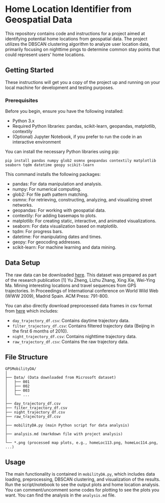 # Home Location Identifier from Geospatial Data
This repository contains code and instructions for a project aimed at identifying potential home locations from geospatial data. The project utilizes the DBSCAN clustering algorithm to analyze user location data, primarily focusing on nighttime pings to determine common stay points that could represent users' home locations.

## Getting Started
These instructions will get you a copy of the project up and running on your local machine for development and testing purposes.

### Prerequisites
Before you begin, ensure you have the following installed:

- Python 3.x
- Required Python libraries: pandas, scikit-learn, geopandas, matplotlib, contextily
- (Optional) Jupyter Notebook, if you prefer to run the code in an interactive environment

You can install the necessary Python libraries using pip:
```
pip install pandas numpy glob2 osmnx geopandas contextily matplotlib seaborn tqdm datetime geopy scikit-learn
```
This command installs the following packages:
- pandas: For data manipulation and analysis.
- numpy: For numerical computing.
- glob2: For file path pattern matching.
- osmnx: For retrieving, constructing, analyzing, and visualizing street networks.
- geopandas: For working with geospatial data.
- contextily: For adding basemaps to plots.
- matplotlib: For creating static, interactive, and animated visualizations.
- seaborn: For data visualization based on matplotlib.
- tqdm: For progress bars.
- datetime: For manipulating dates and times.
- geopy: For geocoding addresses.
- scikit-learn: For machine learning and data mining.

## Data Setup
The raw data can be downloaded [here](https://www.microsoft.com/en-us/download/details.aspx?id=52367). This dataset was prepared as part of the research publication [1] Yu Zheng, Lizhu Zhang, Xing Xie, Wei-Ying Ma. Mining interesting locations and travel sequences from GPS trajectories. In Proceedings of International conference on World Wild Web (WWW 2009), Madrid Spain. ACM Press: 791-800.

You can also directly download preprocessed data frames in csv format from [here](https://drive.google.com/drive/folders/14sMbGNylIkKfwCsDkmwCqOYqIfUYDogD?usp=sharing) which includes:
- `day_trajectory_df.csv`: Contains daytime trajectory data.
- `filter_trajectory_df.csv`: Contains filtered trajectory data (Beijing in the first 6 months of 2010).
- `night_trajectory_df.csv`: Contains nighttime trajectory data.
- `raw_trajectory_df.csv`: Contains the raw trajectory data.

## File Structure
```
GPSMobilityDA/
│
├── Data/ (Data downloaded from Microsoft dataset)
│   ├── 001
│   ├── 002
│   ├── 003
│   └── ...
│
├── day_trajectory_df.csv
├── filter_trajectory_df.csv
├── night_trajectory_df.csv
├── raw_trajectory_df.csv
│
├── mobilityDA.py (main Python script for data analysis)
│
├── analysis.md (markdown file with project analysis)
│
└── *.png (processed map plots, e.g., homeLoc113.png, homeLoc114.png, ...)
```


## Usage
The main functionality is contained in `mobilityDA.py`, which includes data loading, preprocessing, DBSCAN clustering, and visualization of the results. Run the script/notebook to see the output plots and home location analysis. You can comment/uncomment some codes for plotting to see the plots you want. You can find the analysis in the `analysis.md` file.
















